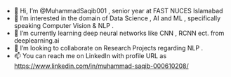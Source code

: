 - 👋 Hi, I’m @MuhammadSaqib001 , senior year at FAST NUCES Islamabad
- 👀 I’m interested in the domain of Data Science , AI and ML , specifically speaking Computer Vision & NLP .
- 🌱 I’m currently learning deep neural networks like CNN , RCNN ect. from deeplearning.ai  
- 💞️ I’m looking to collaborate on Research Projects regarding NLP .
- 📫 You can reach me on LinkedIn with profile URL as https://www.linkedin.com/in/muhammad-saqib-000610208/ 

<!---
MuhammadSaqib001/MuhammadSaqib001 is a ✨ special ✨ repository because its `README.md` (this file) appears on your GitHub profile.
You can click the Preview link to take a look at your changes.
--->
